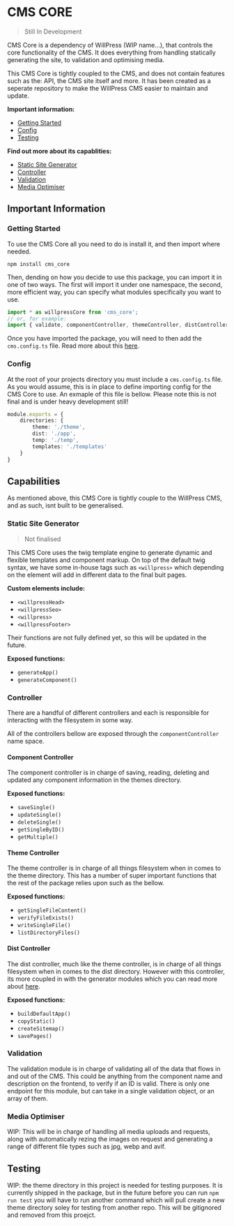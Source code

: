 # CMS CORE
> Still In Development

CMS Core is a dependency of WillPress (WIP name...), that controls the core functionality of the CMS. It does everything from handling statically generating the site, to validation and optimising media. 

This CMS Core is tightly coupled to the CMS, and does not contain features such as the: API, the CMS site itself and more. It has been created as a seperate repository to make the WillPress CMS easier to maintain and update. 

**Important information:**
- [Getting Started](#getting-started)
- [Config](#config)
- [Testing](#testing)

**Find out more about its capablities:**
- [Static Site Generator](#static-site-generator)
- [Controller](#controller)
- [Validation](#validation)
- [Media Optimiser](#media-optimiser)

## Important Information

### Getting Started

To use the CMS Core all you need to do is install it, and then import where needed.

```
npm install cms_core
```

Then, dending on how you decide to use this package, you can import it in one of two ways. The first will import it under one namespace, the second, more efficient way, you can specify what modules specifically you want to use. 

```typescript
import * as willpressCore from 'cms_core';
// or, for example:
import { validate, componentController, themeController, distController, generateApp } from 'cms_core';
```

Once you have imported the package, you will need to then add the ```cms.config.ts``` file. Read more about this [here](#config).

### Config

At the root of your projects directory you must include a ``` cms.config.ts ``` file. As you would assume, this is in place to define importing config for the CMS Core to use. An exmaple of this file is bellow. Please note this is not final and is under heavy development still!

```typescript
module.exports = {
    directories: {
        theme: './theme',
        dist: './app',
        temp: './temp',
        templates: './templates'
    }
}
```




## Capabilities

As mentioned above, this CMS Core is tightly couple to the WillPress CMS, and as such, isnt built to be generalised.

### Static Site Generator

> Not finalised

This CMS Core uses the twig template engine to generate dynamic and flexible templates and component markup. On top of the default twig syntax, we have some in-house tags such as ```<willpress>``` which depending on the element will add in different data to the final buit pages.

**Custom elements include:**
- ```<willpressHead>```
- ```<willpressSeo>```
- ```<willpress>```
- ```<willpressFooter>```

Their functions are not fully defined yet, so this will be updated in the future.

**Exposed functions:**
- ``` generateApp() ```
- ``` generateComponent() ```


### Controller

There are a handful of different controllers and each is responsible for interacting with the filesystem in some way.

All of the controllers bellow are exposed through the ``` componentController ``` name space.

#### Component Controller

The component controller is in charge of saving, reading, deleting and updated any component information in the themes directory.

**Exposed functions:**
- ``` saveSingle() ```
- ``` updateSingle() ```
- ``` deleteSingle() ```
- ``` getSingleByID() ```
- ``` getMultiple() ```

#### Theme Controller

The theme controller is in charge of all things filesystem when in comes to the theme directory. This has a number of super important functions that the rest of the package relies upon such as the bellow.

**Exposed functions:**
- ``` getSingleFileContent() ```
- ``` verifyFileExists() ```
- ``` writeSingleFile() ```
- ``` listDirectoryFiles() ```

#### Dist Controller

The dist controller, much like the theme controller, is in charge of all things filesystem when in comes to the dist directory. However with this controller, its more coupled in with the generator modules which you can read more about [here](#static-site-generator).

**Exposed functions:**
- ``` buildDefaultApp() ```
- ``` copyStatic() ```
- ``` createSitemap() ```
- ``` savePages() ```


### Validation

The validation module is in charge of validating all of the data that flows in and out of the CMS. This could be anything from the component name and description on the frontend, to verify if an ID is valid. There is only one endpoint for this module, but can take in a single validation object, or an array of them.


### Media Optimiser

WIP: This will be in charge of handling all media uploads and requests, along with automatically rezing the images on request and generating a range of different file types such as jpg, webp and avif.



## Testing

WIP: the theme directory in this project is needed for testing purposes. It is currently shipped in the package, but in the future before you can run ```npm run test``` you will have to run another command which will pull create a new theme directory soley for testing from another repo. This will be gitignored and removed from this proejct.